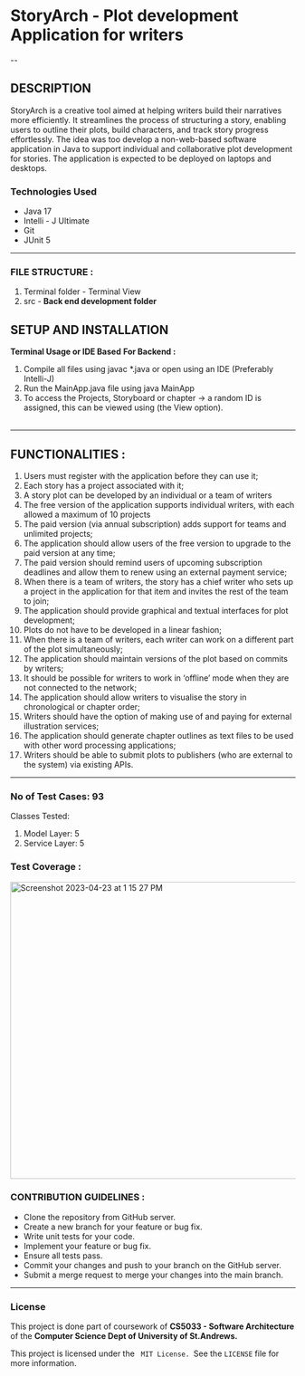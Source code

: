 # StoryArch -  Plot development Application for writers
--

## DESCRIPTION

<p> 
StoryArch is a creative tool aimed at helping writers build their narratives more efficiently. It streamlines the process of structuring a story, enabling users to outline their plots, build characters, and track story progress effortlessly.
The idea was too develop a non-web-based software application in Java to support individual and collaborative plot development for stories. The application is expected to be deployed on laptops and desktops.
</p>



### Technologies Used

* Java 17
* Intelli - J Ultimate
* Git
* JUnit 5

---

### FILE STRUCTURE :

<ol>
<li> Terminal folder - Terminal View</li>
<li> src - <strong> Back end development folder </strong>
</ol>

## SETUP AND INSTALLATION

<strong> Terminal Usage or IDE Based</strong>
<strong> For Backend : </strong>
<ol>
<li> Compile all files using javac *.java or open using an IDE (Preferably Intelli-J)</li>
<li> Run the MainApp.java file using java MainApp</li>
<li> To access the Projects, Storyboard or chapter -> a random ID is assigned, this can be viewed using (the View option).</li>
<br/>
</ol>

---

## FUNCTIONALITIES :

<ol>
<li> Users must register with the application before they can use it;</li> 
<li> Each story has a project associated with it; </li>
<li> A story plot can be developed by an individual or a team of writers</li> 
<li> The free version of the application supports individual writers, with each allowed a maximum of 10 projects</li>
<li> The paid version (via annual subscription) adds support for teams and unlimited projects;</li>
<li> The application should allow users of the free version to upgrade to the paid version at any time;</li>
<li> The paid version should remind users of upcoming subscription deadlines and allow them to renew using an external payment service;</li>
<li> When there is a team of writers, the story has a chief writer who sets up a project in the application for that item and invites the rest of the team to join;</li>
<li> The application should provide graphical and textual interfaces for plot development;</li>
<li> Plots do not have to be developed in a linear fashion;</li>
<li> When there is a team of writers, each writer can work on a different part of the plot simultaneously;</li>
<li> The application should maintain versions of the plot based on commits by writers;</li>
<li> It should be possible for writers to work in ‘offline’ mode when they are not connected to the network;</li>
<li> The application should allow writers to visualise the story in chronological or chapter order;</li>
<li> Writers should have the option of making use of and paying for external illustration services;</li>
<li> The application should generate chapter outlines as text files to be used with other word processing applications;</li>
<li> Writers should be able to submit plots to publishers (who are external to the system) via existing APIs.</li>
</ol>

---

### No of Test Cases: 93

Classes Tested:
<ol>
           <li> Model Layer: 5 </li>
            <li> Service Layer: 5 </li>
</ol>

### Test Coverage : 
<img width="525" alt="Screenshot 2023-04-23 at 1 15 27 PM" src="https://user-images.githubusercontent.com/113372062/233839300-f82341b2-4f1e-44b3-9fca-2ca2fde3ab2a.png">






### CONTRIBUTION GUIDELINES :

- Clone the repository from GitHub server.
- Create a new branch for your feature or bug fix.
- Write unit tests for your code.
- Implement your feature or bug fix.
- Ensure all tests pass.
- Commit your changes and push to your branch on the GitHub server.
- Submit a merge request to merge your changes into the main branch.

--- 

### License

This project is done part of coursework of <strong> CS5033 - Software Architecture</strong> of the <strong>
Computer Science Dept of University of St.Andrews.</strong> </br>

This project is licensed under the <code> MIT License. </code>See the <code>LICENSE</code> file for more information.




